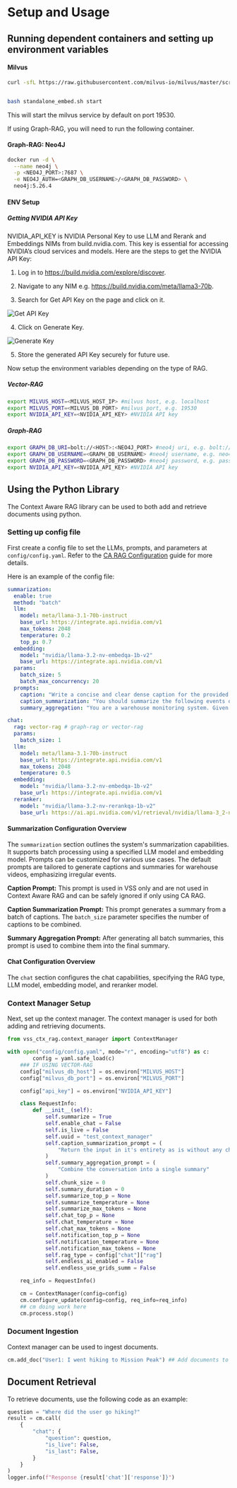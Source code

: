 <!--
SPDX-FileCopyrightText: Copyright (c) 2025 NVIDIA CORPORATION & AFFILIATES. All rights reserved.
SPDX-License-Identifier: Apache-2.0
 *
Licensed under the Apache License, Version 2.0 (the "License");
you may not use this file except in compliance with the License.
You may obtain a copy of the License at
 *
http://www.apache.org/licenses/LICENSE-2.0
 *
Unless required by applicable law or agreed to in writing, software
distributed under the License is distributed on an "AS IS" BASIS,
WITHOUT WARRANTIES OR CONDITIONS OF ANY KIND, either express or implied.
See the License for the specific language governing permissions and
limitations under the License.
-->

# Setup and Usage

## Running dependent containers and setting up environment variables

#### Milvus

``` bash
curl -sfL https://raw.githubusercontent.com/milvus-io/milvus/master/scripts/standalone_embed.sh -o standalone_embed.sh


bash standalone_embed.sh start
```

This will start the milvus service by default on port 19530.

If using Graph-RAG, you will need to run the following container.

#### Graph-RAG: Neo4J

``` bash
docker run -d \
  --name neo4j \
  -p <NEO4J_PORT>:7687 \
  -e NEO4J_AUTH=<GRAPH_DB_USERNAME>/<GRAPH_DB_PASSWORD> \
  neo4j:5.26.4
```

#### ENV Setup

##### Getting NVIDIA API Key
NVIDIA_API_KEY is NVIDIA Personal Key to use LLM and Rerank and Embeddings NIMs from build.nvidia.com. This key is essential for accessing NVIDIA’s cloud services and models. Here are the steps to get the NVIDIA API Key:

1. Log in to https://build.nvidia.com/explore/discover.

2. Navigate to any NIM e.g. https://build.nvidia.com/meta/llama3-70b.

3. Search for Get API Key on the page and click on it.

![Get API Key](../_static/getAPIkey.png)

4. Click on Generate Key.

![Generate Key](../_static/buttontogenerateAPIkey.png)

5. Store the generated API Key securely for future use.

Now setup the environment variables depending on the type of RAG.

##### Vector-RAG

``` bash
export MILVUS_HOST=<MILVUS_HOST_IP> #milvus host, e.g. localhost
export MILVUS_PORT=<MILVUS_DB_PORT> #milvus port, e.g. 19530
export NVIDIA_API_KEY=<NVIDIA_API_KEY> #NVIDIA API key
```

##### Graph-RAG

``` bash
export GRAPH_DB_URI=bolt://<HOST>:<NEO4J_PORT> #neo4j uri, e.g. bolt://localhost:7687
export GRAPH_DB_USERNAME=<GRAPH_DB_USERNAME> #neo4j username, e.g. neo4j
export GRAPH_DB_PASSWORD=<GRAPH_DB_PASSWORD> #neo4j password, e.g. password
export NVIDIA_API_KEY=<NVIDIA_API_KEY> #NVIDIA API key
```

## Using the Python Library

The Context Aware RAG library can be used to both add and retrieve documents using python.

### Setting up config file

First create a config file to set the LLMs, prompts, and parameters at `config/config.yaml`. Refer to the [CA RAG Configuration](../overview/configuration.md) guide for more details.

Here is an example of the config file:

``` yaml
summarization:
  enable: true
  method: "batch"
  llm:
    model: meta/llama-3.1-70b-instruct
    base_url: https://integrate.api.nvidia.com/v1
    max_tokens: 2048
    temperature: 0.2
    top_p: 0.7
  embedding:
    model: "nvidia/llama-3.2-nv-embedqa-1b-v2"
    base_url: https://integrate.api.nvidia.com/v1
  params:
    batch_size: 5
    batch_max_concurrency: 20
  prompts:
    caption: "Write a concise and clear dense caption for the provided warehouse video, focusing on irregular or hazardous events such as boxes falling, workers not wearing PPE, workers falling, workers taking photographs, workers chitchatting, forklift stuck, etc. Start and end each sentence with a time stamp."
    caption_summarization: "You should summarize the following events of a warehouse in the format start_time:end_time:caption. For start_time and end_time use . to seperate seconds, minutes, hours. If during a time segment only regular activities happen, then ignore them, else note any irregular activities in detail. The output should be bullet points in the format start_time:end_time: detailed_event_description. Don't return anything else except the bullet points."
    summary_aggregation: "You are a warehouse monitoring system. Given the caption in the form start_time:end_time: caption, Aggregate the following captions in the format start_time:end_time:event_description. If the event_description is the same as another event_description, aggregate the captions in the format start_time1:end_time1,...,start_timek:end_timek:event_description. If any two adjacent end_time1 and start_time2 is within a few tenths of a second, merge the captions in the format start_time1:end_time2. The output should only contain bullet points.  Cluster the output into Unsafe Behavior, Operational Inefficiencies, Potential Equipment Damage and Unauthorized Personnel"

chat:
  rag: vector-rag # graph-rag or vector-rag
  params:
    batch_size: 1
  llm:
    model: meta/llama-3.1-70b-instruct
    base_url: https://integrate.api.nvidia.com/v1
    max_tokens: 2048
    temperature: 0.5
  embedding:
    model: "nvidia/llama-3.2-nv-embedqa-1b-v2"
    base_url: https://integrate.api.nvidia.com/v1
  reranker:
    model: "nvidia/llama-3.2-nv-rerankqa-1b-v2"
    base_url: https://ai.api.nvidia.com/v1/retrieval/nvidia/llama-3_2-nv-rerankqa-1b-v2/reranking
```

#### Summarization Configuration Overview

The `summarization` section outlines the system's summarization capabilities. It supports batch processing using a specified LLM model and embedding model. Prompts can be customized for various use cases. The default prompts are tailored to generate captions and summaries for warehouse videos, emphasizing irregular events.

**Caption Prompt:** This prompt is used in VSS only and are not used in Context Aware RAG and can be safely ignored if only
using CA RAG.

**Caption Summarization Prompt:** This prompt generates a summary from a batch of captions. The `batch_size` parameter specifies the number of captions to be combined.

**Summary Aggregation Prompt:** After generating all batch summaries, this prompt is used to combine them into the final summary.

#### Chat Configuration Overview

The `chat` section configures the chat capabilities, specifying the RAG type, LLM model, embedding model, and reranker model.

### Context Manager Setup

Next, set up the context manager. The context manager is used for both adding and retrieving documents.

``` python
from vss_ctx_rag.context_manager import ContextManager

with open("config/config.yaml", mode="r", encoding="utf8") as c:
        config = yaml.safe_load(c)
    ### IF USING VECTOR-RAG
    config["milvus_db_host"] = os.environ["MILVUS_HOST"]
    config["milvus_db_port"] = os.environ["MILVUS_PORT"]

    config["api_key"] = os.environ["NVIDIA_API_KEY"]

    class RequestInfo:
        def __init__(self):
            self.summarize = True
            self.enable_chat = False
            self.is_live = False
            self.uuid = "test_context_manager"
            self.caption_summarization_prompt = (
                "Return the input in it's entirety as is without any changes"
            )
            self.summary_aggregation_prompt = (
                "Combine the conversation into a single summary"
            )
            self.chunk_size = 0
            self.summary_duration = 0
            self.summarize_top_p = None
            self.summarize_temperature = None
            self.summarize_max_tokens = None
            self.chat_top_p = None
            self.chat_temperature = None
            self.chat_max_tokens = None
            self.notification_top_p = None
            self.notification_temperature = None
            self.notification_max_tokens = None
            self.rag_type = config["chat"]["rag"]
            self.endless_ai_enabled = False
            self.endless_use_grids_summ = False

    req_info = RequestInfo()

    cm = ContextManager(config=config)
    cm.configure_update(config=config, req_info=req_info)
    ## cm doing work here
    cm.process.stop()
```

### Document Ingestion

Context manager can be used to ingest documents.

``` python
cm.add_doc("User1: I went hiking to Mission Peak") ## Add documents to the context manager
```

## Document Retrieval

To retrieve documents, use the following code as an example:

``` python
question = "Where did the user go hiking?"
result = cm.call(
    {
        "chat": {
            "question": question,
            "is_live": False,
            "is_last": False,
        }
    }
)
logger.info(f"Response {result['chat']['response']}")
```
